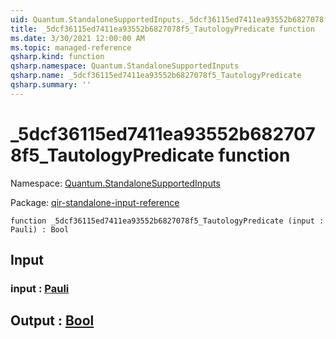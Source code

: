 ```yaml
---
uid: Quantum.StandaloneSupportedInputs._5dcf36115ed7411ea93552b6827078f5_TautologyPredicate
title: _5dcf36115ed7411ea93552b6827078f5_TautologyPredicate function
ms.date: 3/30/2021 12:00:00 AM
ms.topic: managed-reference
qsharp.kind: function
qsharp.namespace: Quantum.StandaloneSupportedInputs
qsharp.name: _5dcf36115ed7411ea93552b6827078f5_TautologyPredicate
qsharp.summary: ''
---
```


# _5dcf36115ed7411ea93552b6827078f5_TautologyPredicate function

Namespace: [Quantum.StandaloneSupportedInputs](xref:Quantum.StandaloneSupportedInputs)

Package: [qir-standalone-input-reference](https://nuget.org/packages/qir-standalone-input-reference)




```qsharp
function _5dcf36115ed7411ea93552b6827078f5_TautologyPredicate (input : Pauli) : Bool
```


## Input

### input : [Pauli](xref:microsoft.quantum.lang-ref.pauli)





## Output : [Bool](xref:microsoft.quantum.lang-ref.bool)

